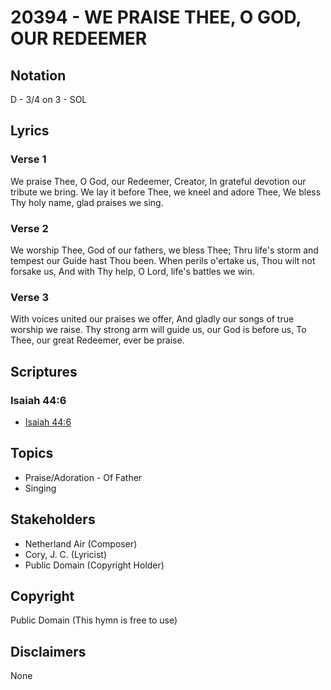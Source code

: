 # 20394 - WE PRAISE THEE, O GOD, OUR REDEEMER

## Notation

D - 3/4 on 3 - SOL

## Lyrics

### Verse 1

We praise Thee, O God, our Redeemer, Creator, In grateful devotion our tribute we bring. We lay it before Thee, we kneel and adore Thee, We bless Thy holy name, glad praises we sing.

### Verse 2

We worship Thee, God of our fathers, we bless Thee; Thru life's storm and tempest our Guide hast Thou been. When perils o'ertake us, Thou wilt not forsake us, And with Thy help, O Lord, life's battles we win.

### Verse 3

With voices united our praises we offer, And gladly our songs of true worship we raise. Thy strong arm will guide us, our God is before us, To Thee, our great Redeemer, ever be praise.


## Scriptures

### Isaiah 44:6

- [Isaiah 44:6](https://www.biblegateway.com/passage/?search=Isaiah%2044%3A6)


## Topics

- Praise/Adoration - Of Father
- Singing

## Stakeholders

- Netherland Air (Composer)
- Cory, J. C. (Lyricist)
- Public Domain (Copyright Holder)

## Copyright

Public Domain
(This hymn is free to use)

## Disclaimers

None

